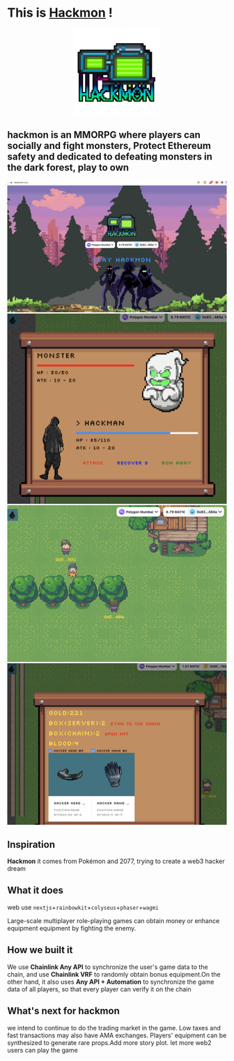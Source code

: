 # This is  [Hackmon](https://hackmon.xyz) !



<div align=center> 

![logo](./ReadmeImgs/logo.png) 

</div>


## hackmon is an MMORPG where players can socially and fight monsters, Protect Ethereum safety and dedicated to defeating monsters in the dark forest, play to own

![website](./ReadmeImgs/1.jpg)
![fight](./ReadmeImgs/2.jpg)
![people](./ReadmeImgs/4.jpg)
![package](./ReadmeImgs/5.jpg)


## Inspiration

**Hackmon** it comes from Pokémon and 2077, trying to create a web3 hacker dream

## What it does

web use `nextjs`+`rainbowkit`+`colyseus`+`phaser`+`wagmi`

Large-scale multiplayer role-playing games can obtain money or enhance equipment equipment by fighting the enemy.

## How we built it

We use **Chainlink Any API** to synchronize the user's game data to the chain, and use **Chainlink VRF** to randomly obtain bonus equipment.On the other hand, it also uses **Any API + Automation** to synchronize the game data of all players, so that every player can verify it on the chain

## What's next for hackmon

 we intend to continue to do the trading market in the game. Low taxes and fast transactions may also have AMA exchanges. Players' equipment can be synthesized to generate rare props.Add more story plot.
 let more web2 users can play the game



